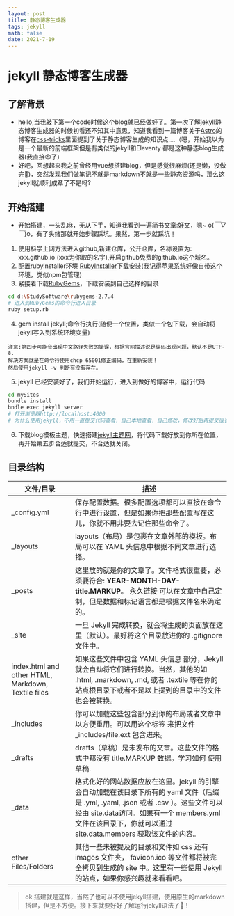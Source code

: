 ```yaml
---
layout: post
title: 静态博客生成器
tags: jekyll
math: false
date: 2021-7-19
---
```

# jekyll 静态博客生成器
## 了解背景
+ hello,当我敲下第一个code时候这个blog就已经做好了。第一次了解jekyll静态博客生成器的时候初看还不知其中意思，知道我看到一篇博客关于[Astro](https://astro.build/)的博客在[css-tricks](https://css-tricks.com/)里面提到了关于静态博客生成的知识点....（嗯，开始我以为是一个最新的前端框架但是有类似的jekyll和Eleventy 都是这种静态blog生成器(我直接😍了)
+ 好吧，回想起来我之前曾经用vue想搭建blog，但是感觉很麻烦(还是懒，没做完🤣)，突然发现我们做笔记不就是markdown不就是一些静态资源吗，那么这jekyll就顺利成章了不是吗?

## 开始搭建
+ 开始搭建，一头乱麻，无从下手，知道我看到一遍简书文章:[好文](https://www.jianshu.com/p/9f71e260925d)，嗯~ o(*￣▽￣*)o，有了头绪那就开始步骤踩坑。果然，第一步就踩坑！

1. 使用科学上网方法进入github,新建仓库，公开仓库，名称设置为: xxx.github.io (xxx为你取的名字),开启github免费的github.io这个域名。
2. 配置rubyinstaller环境 [RubyInstaller](https://rubyinstaller.org/)下载安装(我记得苹果系统好像自带这个环境，类似npm包管理)
3. 紧接着下载[RubyGems](https://rubygems.org/pages/download)，下载安装到自己选择的目录
```bash
cd d:\StudySoftware\rubygems-2.7.4
# 进入到RubyGems的命令行进入目录
ruby setup.rb
```
4. gem install jekyll;命令行执行(随便一个位置，类似一个包下载，会自动将jekyll写入到系统环境变量)
```
注意:第四步可能会出现中文路径失败的错误，根据官网描述说是编码出现问题，默认不是UTF-8.
解决方案就是在命令行使用chcp 65001修正编码，在重新安装！
然后使用jekyll -v 判断有没有存在。
```
5. jekyll 已经安装好了，我们开始运行，进入到做好的博客中，运行代码
```bash
cd mySites
bundle install
bndle exec jekyll server
# 打开浏览器http://localhost:4000
# 为什么使用jekyll，不用一直提交代码查看，自己本地查看，自己修改，修改好后再提交很省事！
```

6. 下载blog模板主题，快速搭建[jekyll主题网](http://jekyllthemes.org/)，将代码下载好放到你所在位置，再开始第五步合适就提交，不合适就关闭。

## 目录结构

|   文件/目录   |   描述   |
| ---- | ---- |
| _config.yml | 保存配置数据。很多配置选项都可以直接在命令行中进行设置，但是如果你把那些配置写在这儿，你就不用非要去记住那些命令了。 | 
| _layouts | layouts（布局）是包裹在文章外部的模板。布局可以在 YAML 头信息中根据不同文章进行选择。 | 
| _posts | 这里放的就是你的文章了。文件格式很重要，必须要符合: **YEAR-MONTH-DAY-title.MARKUP**。 永久链接 可以在文章中自己定制，但是数据和标记语言都是根据文件名来确定的。 | 
| _site | 一旦 Jekyll 完成转换，就会将生成的页面放在这里（默认）。最好将这个目录放进你的 .gitignore 文件中。 | 
| index.html and other HTML, Markdown, Textile files | 如果这些文件中包含 YAML 头信息 部分，Jekyll 就会自动将它们进行转换。当然，其他的如 .html, .markdown, .md, 或者 .textile 等在你的站点根目录下或者不是以上提到的目录中的文件也会被转换。 | 
| _includes | 你可以加载这些包含部分到你的布局或者文章中以方便重用。可以用这个标签  来把文件 _includes/file.ext 包含进来。 | 
| _drafts | drafts（草稿）是未发布的文章。这些文件的格式中都没有 title.MARKUP 数据。学习如何 使用草稿. | 
| _data | 格式化好的网站数据应放在这里。jekyll 的引擎会自动加载在该目录下所有的 yaml 文件（后缀是 .yml, .yaml, .json 或者 .csv ）。这些文件可以经由 site.data访问。如果有一个 members.yml 文件在该目录下，你就可以通过 site.data.members 获取该文件的内容。 | 
| other Files/Folders | 其他一些未被提及的目录和文件如 css 还有 images 文件夹， favicon.ico 等文件都将被完全拷贝到生成的 site 中。这里有一些使用 Jekyll 的站点，如果你感兴趣就来看看吧。 | 

> ok,搭建就是这样，当然了也可以不使用jekyll搭建，使用原生的markdown搭建，但是不方便。接下来就要好好了解运行jekyll语法了👀！
